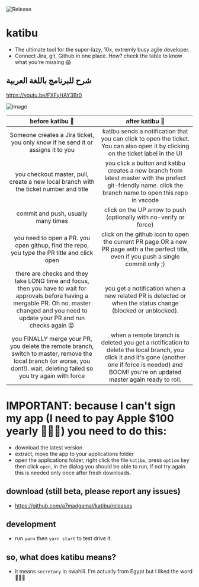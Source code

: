 ![Release](https://github.com/a7madgamal/katibu/workflows/Release/badge.svg?branch=master)

# katibu

- The ultimate tool for the super-lazy, 10x, extremly busy agile developer.
- Connect Jira, git, Github in one place. How? check the table to know what you're missing 😱

## شرح للبرنامج باللغة العربية

https://youtu.be/FXFyHAY3Br0

![image](https://user-images.githubusercontent.com/939602/77838115-449a8d80-7160-11ea-8fc1-38db1e777dfb.png)

|                                                                                         before katibu 🐢                                                                                          |                                                                                            after katibu 🚀                                                                                             |
| :-----------------------------------------------------------------------------------------------------------------------------------------------------------------------------------------------: | :----------------------------------------------------------------------------------------------------------------------------------------------------------------------------------------------------: |
|                                                          Someone creates a Jira ticket, you only know if he send it or assigns it to you                                                          |                                   katibu sends a notification that you can click to open the ticket. You can also open it by clicking on the ticket label in the UI                                    |
|                                                       you checkout master, pull, create a new local branch with the ticket number and title                                                       |                      you click a button and katibu creates a new branch from latest master with the prefect git-friendly name. click the branch name to open this repo in vscode                       |
|                                                                                commit and push, usually many times                                                                                |                                                                   click on the UP arrow to push (optionally with no-verify or force)                                                                   |
|                                                    you need to open a PR. you open githup, find the repo, you type the PR title and click open                                                    |                                click on the github icon to open the current PR page OR a new PR page with a the perfect title, even if you push a single commit only ;)                                |
| there are checks and they take LONG time and focus, then you have to wait for approvals before having a mergable PR. Oh no, master changed and you need to update your PR and run checks again 😡 |                                               you get a notification when a new related PR is detected or when the status change (blocked or unblocked).                                               |
|            you FINALLY merge your PR, you delete the remote branch, switch to master, remove the local branch (or worse, you dont!). wait, deleting failed so you try again with force            | when a remote branch is deleted you get a notification to delete the local branch, you click it and it's gone (another one if force is needed) and BOOM! you're on updated master again ready to roll. |

# IMPORTANT: because I can't sign my app (I need to pay Apple \$100 yearly 🤦🏻‍♂️) you need to do this:

- download the latest version
- extract, move the app to your applications folder
- open the applications folder, right click the file `katibu`, press `option` key then click `open`, in the dialog you should be able to run, if not try again. this is needed only once after fresh downloads.

## download (still beta, please report any issues)

- https://github.com/a7madgamal/katibu/releases

## development

- run `yarn` then `yarn start` to test drive it.

## so, what does katibu means?

- it means `secretary` in swahili. I'm actually from Egypt but I liked the word 🤷🏻‍♂️
